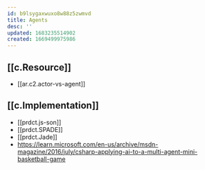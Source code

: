```yaml
---
id: b9lsygaxwuxo8w88z5zwmvd
title: Agents
desc: ''
updated: 1683235514902
created: 1669499975986
---
```


## [[c.Resource]]

- [[ar.c2.actor-vs-agent]]

## [[c.Implementation]]

- [[prdct.js-son]]
- [[prdct.SPADE]]
- [[prdct.Jade]]
- https://learn.microsoft.com/en-us/archive/msdn-magazine/2016/july/csharp-applying-ai-to-a-multi-agent-mini-basketball-game